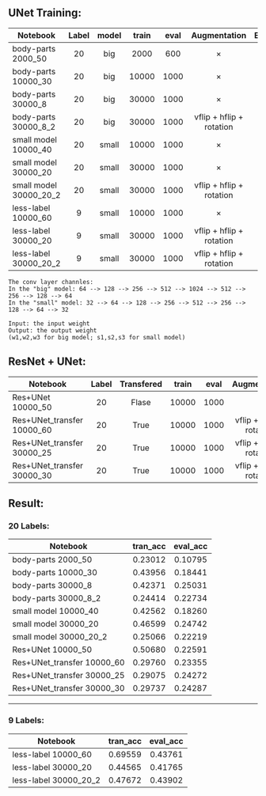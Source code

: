 UNet Training:
------


Notebook|Label|model|train|eval|Augmentation| Epoch|LR|Input|Output
--------|:----:|:----:|:-----:|:-----:|:----------------:|:-------:|:---------:|:-------:|:---------:|
body-parts 2000_50|20|big|2000|600|×|50|0.01|×|×|
body-parts 10000_30|20|big|10000|1000|×|30|0.001|×|w1|
body-parts 30000_8|20|big|30000|1000|×|8|0.001|w1|w2|
body-parts 30000_8_2|20|big|30000|1000|vflip + hflip + rotation|8|0.001|w2|w3|
small model 10000_40|20|small|10000|1000|×|40|0.001|×|s1|
small model 30000_20|20|small|30000|1000|×|20|0.001|s1|s2|
small model 30000_20_2|20|small|30000|1000|vflip + hflip + rotation|20|0.001|s2|s3|
less-label 10000_60|9|small|10000|1000|×|60|0.001|×|L1|
less-label 30000_20|9|small|30000|1000|vflip + hflip + rotation|20|0.001|L1|L2|
less-label 30000_20_2|9|small|30000|1000|vflip + hflip + rotation|20|0.001|L2|L3|

	The conv layer channles:
	In the "big" model: 64 --> 128 --> 256 --> 512 --> 1024 --> 512 --> 256 --> 128 --> 64
	In the "small" model: 32 --> 64 --> 128 --> 256 --> 512 --> 256 --> 128 --> 64 --> 32
	
	Input: the input weight 
	Output: the output weight
	(w1,w2,w3 for big model; s1,s2,s3 for small model)

ResNet + UNet:
-------


Notebook|Label|Transfered|train|eval|Augmentation| Epoch|LR|Input|Output
--------|:----:|:----:|:-----:|:-----:|:----------------:|:-------:|:---------:|:-------:|:---------:|
Res+UNet 10000_50|20|Flase|10000|1000|×|50|0.001|×|×|
Res+UNet_transfer 10000_60|20|True|10000|1000|vflip + hflip + rotation|60|0.001|×|r1|
Res+UNet_transfer 30000_25|20|True|10000|1000|vflip + hflip + rotation|25|0.001|r1|×|
Res+UNet_transfer 30000_30|20|True|10000|1000|vflip + hflip + rotation|30|0.001|r1|×|


Result:
--------
### 20 Labels:

Notebook|tran_acc|eval_acc|
--------|:----:|:----:|
body-parts 2000_50|0.23012|0.10795|
body-parts 10000_30|0.43956|0.18441|
body-parts 30000_8|0.42371|0.25031|
body-parts 30000_8_2|0.24414|0.22734|
small model 10000_40|0.42562|0.18260|
small model 30000_20|0.46599|0.24742|
small model 30000_20_2|0.25066|0.22219|
Res+UNet 10000_50|0.50680|0.22591|
Res+UNet_transfer 10000_60|0.29760|0.23355|
Res+UNet_transfer 30000_25|0.29075|0.24272|
Res+UNet_transfer 30000_30|0.29737|0.24287|
------

### 9 Labels:
Notebook|tran_acc|eval_acc|
--------|:----:|:----:|
less-label 10000_60|0.69559|0.43761|
less-label 30000_20|0.44565|0.41765|
less-label 30000_20_2|0.47672|0.43902|

	
	
	
	
	
